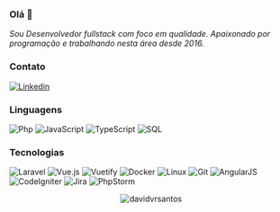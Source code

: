 ### Olá 👋
*Sou Desenvolvedor fullstack com foco em qualidade. Apaixonado por programação e trabalhando nesta área desde 2016.*

### Contato
[![Linkedin](https://img.shields.io/badge/-davidvrsantos-blue?style=flat-square&logo=Linkedin&logoColor=white&link=https://www.linkedin.com/in/davidvrsantos/)](https://www.linkedin.com/in/davidvrsantos/)

### Linguagens

![Php](https://img.shields.io/badge/-Php-000?&logo=Php)
![JavaScript](https://img.shields.io/badge/-JavaScript-000?&logo=JavaScript)
![TypeScript](https://img.shields.io/badge/-TypeScript-000?&logo=TypeScript)
![SQL](https://img.shields.io/badge/-SQL-000?&logo=Postgresql)

### Tecnologias
![Laravel](https://img.shields.io/badge/-Laravel-000?&logo=Laravel)
![Vue.js](https://img.shields.io/badge/-Vue.js-000?&logo=Vue.js)
![Vuetify](https://img.shields.io/badge/-Vuetify.js-000?&logo=Vuetify)
![Docker](https://img.shields.io/badge/-Docker-000?&logo=Docker)
![Linux](https://img.shields.io/badge/-Linux-000?&logo=Linux)
![Git](https://img.shields.io/badge/-Git-000?&logo=Git)
![AngularJS](https://img.shields.io/badge/-AngularJS-000?&logo=AngularJS)
![CodeIgniter](https://img.shields.io/badge/-CodeIgniter-000?&logo=CodeIgniter)
![Jira](https://img.shields.io/badge/-Jira-000?&logo=Jira)
![PhpStorm](https://img.shields.io/badge/-PhpStorm-000?&logo=PhpStorm)

<p align="center"><img src="https://github-readme-streak-stats.herokuapp.com/?user=davidvrsantos&hide_border=true&theme=dark" alt="davidvrsantos" /> </p>
